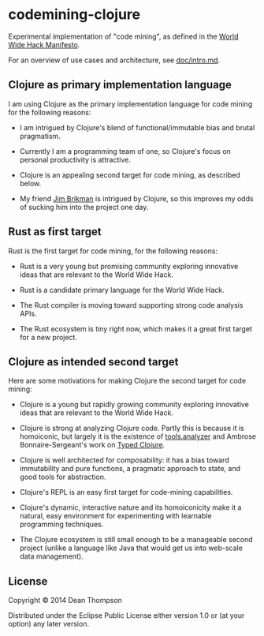 # codemining-clojure

Experimental implementation of "code mining", as defined in the
[World Wide Hack Manifesto](https://github.com/WorldWideHack/manifesto).

For an overview of use cases and architecture, see [doc/intro.md](doc/intro.md).

## Clojure as primary implementation language

I am using Clojure as the primary implementation language for code mining for the following
reasons:

* I am intrigued by Clojure's blend of functional/immutable bias and brutal pragmatism.
 
* Currently I am a programming team of one, so Clojure's focus on personal productivity is attractive.

* Clojure is an appealing second target for code mining, as described below.

* My friend [Jim Brikman](http://www.ybrikman.com) is intrigued by Clojure, 
  so this improves my odds of sucking him into the project one day.
  
## Rust as first target

Rust is the first target for code mining, for the following reasons:

* Rust is a very young but promising community exploring innovative ideas
  that are relevant to the World Wide Hack.
  
* Rust is a candidate primary language for the World Wide Hack.
  
* The Rust compiler is moving toward supporting strong code analysis APIs.

* The Rust ecosystem is tiny right now, which makes it a great first target for a new project.

## Clojure as intended second target

Here are some motivations for making Clojure the second target for code mining:

* Clojure is a young but rapidly growing community exploring innovative ideas
  that are relevant to the World Wide Hack.

* Clojure is strong at analyzing Clojure code. Partly this is because it is homoiconic, 
  but largely it is the existence of [tools.analyzer](https://github.com/clojure/tools.analyzer)
  and Ambrose Bonnaire-Sergeant's work on [Typed Clojure](http://typedclojure.org).

* Clojure is well architected for composability: it has a bias toward immutability and pure
  functions, a pragmatic approach to state, and good tools for abstraction.

* Clojure's REPL is an easy first target for code-mining capabilities.

* Clojure's dynamic, interactive nature and its homoiconicity make it a natural, easy
  environment for experimenting with learnable programming techniques.
  
* The Clojure ecosystem is still small enough to be a manageable second project (unlike a language
  like Java that would get us into web-scale data management).

## License

Copyright © 2014 Dean Thompson

Distributed under the Eclipse Public License either version 1.0 or (at
your option) any later version.
